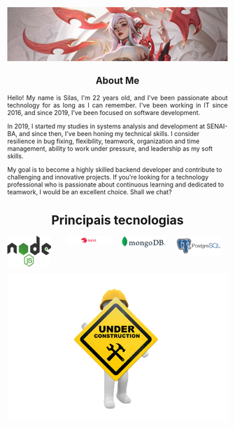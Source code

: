 <html>
<head>
	<meta http-equiv="Content-Type" content="text/html; charset=UTF-8" />
  <link rel="stylesheet" href="assets/styles/style.css">        
</head>
<body>
<section id="banner">
  <img src="assets/img/Irelia_crop.jpg" alt="Imagem 1">
</section>
<section id="aboutme">
<h1 align="center">About Me</h1>
  <p align="justify">
   Hello! My name is Silas, I'm 22 years old, and I've been passionate about technology for as long as I can remember. I've been working in IT since 2016, and since 2019, I've been focused on software development.

In 2019, I started my studies in systems analysis and development at SENAI-BA, and since then, I've been honing my technical skills. I consider resilience in bug fixing, flexibility, teamwork, organization and time management, ability to work under pressure, and leadership as my soft skills.

My goal is to become a highly skilled backend developer and contribute to challenging and innovative projects. If you're looking for a technology professional who is passionate about continuous learning and dedicated to teamwork, I would be an excellent choice. Shall we chat?

  </p>
</section>
<h1  align="center">Principais tecnologias</h1>
<!-- <p float="left">
  <img src="assets/img/node2.icon.png" alt="">
  <img src="assets/img/nestjs-ar21.svg" alt="">
  <img src="assets/img/mongo-icon.png" alt="">
  <img src="assets/img/postgree.png" alt="">
</p> -->
<!-- <section id="stack-icons" class="stack-box" style="display: flex; justify-content: center;">
        <div class="container">
            <div>
                <div>
                    <img  width: 70; height: 40; id="node" src="assets/img/node.icon.png" alt="">
                </div>
                <div>
                    <img id="nest" src="assets/img/nestjs-ar21.svg" alt="">
                </div>
                <div>
                    <img src="assets/img/mongo-icon.png" alt="">
                </div>
                <div>
                    <img id="post" src="assets/img/postgree.png" alt="">
                </div>
            </div>
        </div>
</section> -->
<div style="display:flex">
     <div style="flex:1;padding-right:10px;">
          <img src="assets/img/node.icon.png" width="100" height="70"/>
     </div>
     <div style="flex:1;padding-left:10px;">
          <img src="assets/img/nestjs-ar21.svg" width="100"/>
     </div>
     <div style="flex:1;padding-left:10px;">
          <img src="assets/img/mongo-icon.png" width="100"/>
     </div>
       <div style="flex:1;padding-left:10px;">
          <img src="assets/img/postgres.png" width="100"/>
     </div>
</div>

<p align="center">
  <img src="assets/img/underconstruction.png" alt="Descrição da imagem">
</p>

</body>
</html>
